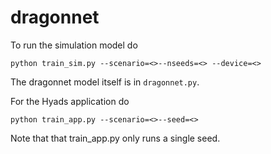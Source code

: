 # dragonnet

To run the simulation model do
```
python train_sim.py --scenario=<>--nseeds=<> --device=<>
```
The dragonnet model itself is in `dragonnet.py`.

For the Hyads application do
```
python train_app.py --scenario=<>--seed=<>
```
Note that that train_app.py only runs a single seed.
